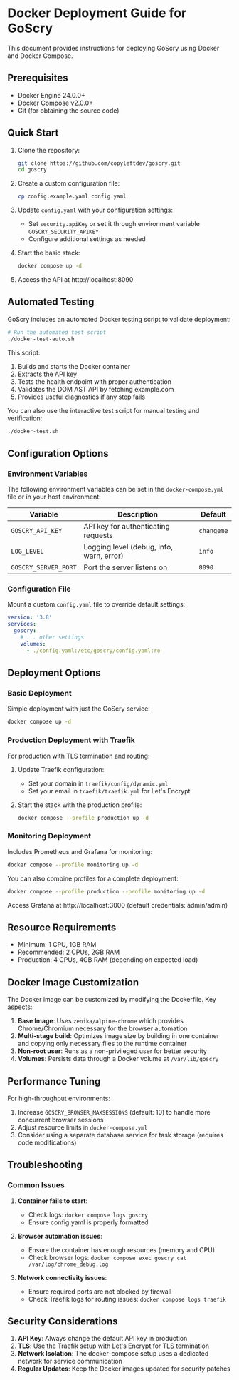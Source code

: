 # Docker Deployment Guide for GoScry

This document provides instructions for deploying GoScry using Docker and Docker Compose.

## Prerequisites

- Docker Engine 24.0.0+
- Docker Compose v2.0.0+
- Git (for obtaining the source code)

## Quick Start

1. Clone the repository:
   ```bash
   git clone https://github.com/copyleftdev/goscry.git
   cd goscry
   ```

2. Create a custom configuration file:
   ```bash
   cp config.example.yaml config.yaml
   ```

3. Update `config.yaml` with your configuration settings:
   - Set `security.apiKey` or set it through environment variable `GOSCRY_SECURITY_APIKEY`
   - Configure additional settings as needed

4. Start the basic stack:
   ```bash
   docker compose up -d
   ```

5. Access the API at http://localhost:8090

## Automated Testing

GoScry includes an automated Docker testing script to validate deployment:

```bash
# Run the automated test script
./docker-test-auto.sh
```

This script:
1. Builds and starts the Docker container
2. Extracts the API key
3. Tests the health endpoint with proper authentication
4. Validates the DOM AST API by fetching example.com
5. Provides useful diagnostics if any step fails

You can also use the interactive test script for manual testing and verification:

```bash
./docker-test.sh
```

## Configuration Options

### Environment Variables

The following environment variables can be set in the `docker-compose.yml` file or in your host environment:

| Variable | Description | Default |
|----------|-------------|---------|
| `GOSCRY_API_KEY` | API key for authenticating requests | `changeme` |
| `LOG_LEVEL` | Logging level (debug, info, warn, error) | `info` |
| `GOSCRY_SERVER_PORT` | Port the server listens on | `8090` |

### Configuration File

Mount a custom `config.yaml` file to override default settings:

```yaml
version: '3.8'
services:
  goscry:
    # ... other settings
    volumes:
      - ./config.yaml:/etc/goscry/config.yaml:ro
```

## Deployment Options

### Basic Deployment

Simple deployment with just the GoScry service:

```bash
docker compose up -d
```

### Production Deployment with Traefik

For production with TLS termination and routing:

1. Update Traefik configuration:
   - Set your domain in `traefik/config/dynamic.yml`
   - Set your email in `traefik/traefik.yml` for Let's Encrypt

2. Start the stack with the production profile:
   ```bash
   docker compose --profile production up -d
   ```

### Monitoring Deployment

Includes Prometheus and Grafana for monitoring:

```bash
docker compose --profile monitoring up -d
```

You can also combine profiles for a complete deployment:
```bash
docker compose --profile production --profile monitoring up -d
```

Access Grafana at http://localhost:3000 (default credentials: admin/admin)

## Resource Requirements

- Minimum: 1 CPU, 1GB RAM
- Recommended: 2 CPUs, 2GB RAM
- Production: 4 CPUs, 4GB RAM (depending on expected load)

## Docker Image Customization

The Docker image can be customized by modifying the Dockerfile. Key aspects:

1. **Base Image**: Uses `zenika/alpine-chrome` which provides Chrome/Chromium necessary for the browser automation
2. **Multi-stage build**: Optimizes image size by building in one container and copying only necessary files to the runtime container
3. **Non-root user**: Runs as a non-privileged user for better security
4. **Volumes**: Persists data through a Docker volume at `/var/lib/goscry`

## Performance Tuning

For high-throughput environments:

1. Increase `GOSCRY_BROWSER_MAXSESSIONS` (default: 10) to handle more concurrent browser sessions
2. Adjust resource limits in `docker-compose.yml`
3. Consider using a separate database service for task storage (requires code modifications)

## Troubleshooting

### Common Issues

1. **Container fails to start**: 
   - Check logs: `docker compose logs goscry`
   - Ensure config.yaml is properly formatted

2. **Browser automation issues**:
   - Ensure the container has enough resources (memory and CPU)
   - Check browser logs: `docker compose exec goscry cat /var/log/chrome_debug.log`

3. **Network connectivity issues**:
   - Ensure required ports are not blocked by firewall
   - Check Traefik logs for routing issues: `docker compose logs traefik`

## Security Considerations

1. **API Key**: Always change the default API key in production
2. **TLS**: Use the Traefik setup with Let's Encrypt for TLS termination
3. **Network Isolation**: The docker-compose setup uses a dedicated network for service communication
4. **Regular Updates**: Keep the Docker images updated for security patches
